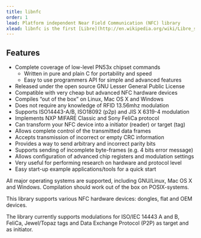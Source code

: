 ```yaml
---
title: libnfc
order: 1
lead: Platform independent Near Field Communication (NFC) library
xlead: libnfc is the first [Libre](http://en.wikipedia.org/wiki/Libre_software), multi-platform and low level NFC SDK and Programmers API released under the [GNU Lesser General Public License](http://www.gnu.org/licenses/lgpl.html).
---
```

<!-- It provides complete transparency and royalty-free use for everyone. -->

## Features

<!-- This list shows the current supported features.-->

* Complete coverage of low-level PN53x chipset commands
  * Written in pure and plain C for portability and speed
  * Easy to use programmers API for simple and advanced features
* Released under the open source GNU Lesser General Public License
* Compatible with very cheap but advanced NFC hardware devices
* Compiles “out of the box” on Linux, Mac OS X and Windows
* Does not require any knowledge of RFID 13.56mhz modulation
* Supports ISO14443-A/B, ISO18092 (p2p) and JIS X 6319-4 modulation
* Implements NXP MIFARE Classic and Sony FeliCa protocol
* Can transform your NFC device into a initiator (reader) or target (tag)
* Allows complete control of the transmitted data frames
* Accepts transmission of incorrect or empty CRC information
* Provides a way to send arbitrary and incorrect parity bits
* Supports sending of incomplete byte-frames (e.g. 4 bits error message)
* Allows configuration of advanced chip registers and modulation settings
* Very useful for performing research on hardware and protocol level
* Easy start-up example applications/tools for a quick start 

All major operating systems are supported, including GNU/Linux, Mac OS X and Windows. Compilation should work out of the box on POSIX-systems.

This library supports various NFC hardware devices: dongles, flat and OEM devices.

The library currently supports modulations for ISO/IEC 14443 A and B, FeliCa, Jewel/Topaz tags and Data Exchange Protocol (P2P) as target and as initiator. 
